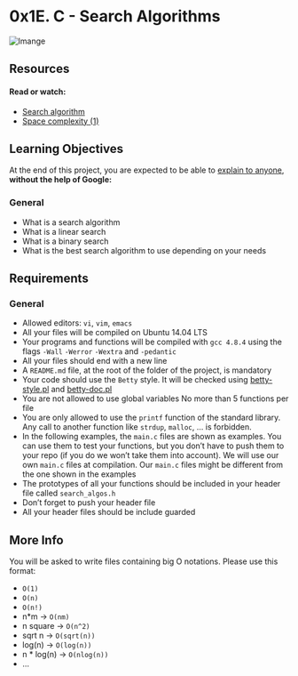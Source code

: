 # 0x1E. C - Search Algorithms

![Imange](https://upload.wikimedia.org/wikipedia/commons/thumb/7/7d/Hash_table_3_1_1_0_1_0_0_SP.svg/1200px-Hash_table_3_1_1_0_1_0_0_SP.svg.png)

## Resources
#### Read or watch:

- [Search algorithm](https://en.wikipedia.org/wiki/Search_algorithm)
- [Space complexity (1)](https://www.geeksforgeeks.org/g-fact-86/)

## Learning Objectives
At the end of this project, you are expected to be able to [explain to anyone](https://fs.blog/2012/04/feynman-technique/), **without the help of Google:**

### General
- What is a search algorithm
- What is a linear search
- What is a binary search
- What is the best search algorithm to use depending on your needs

## Requirements
### General
- Allowed editors: ```vi```, ```vim```, ```emacs```
- All your files will be compiled on Ubuntu 14.04 LTS
- Your programs and functions will be compiled with ```gcc 4.8.4``` using the flags ```-Wall``` ```-Werror``` ```-Wextra``` and ```-pedantic```
- All your files should end with a new line
- A ```README.md``` file, at the root of the folder of the project, is mandatory
- Your code should use the ```Betty``` style. It will be checked using [betty-style.pl](https://github.com/holbertonschool/Betty/blob/master/betty-style.pl) and [betty-doc.pl](https://github.com/holbertonschool/Betty/blob/master/betty-doc.pl)
- You are not allowed to use global variables
No more than 5 functions per file
- You are only allowed to use the ```printf``` function of the standard library. Any call to another function like ```strdup```, ```malloc```, … is forbidden.
- In the following examples, the ```main.c``` files are shown as examples. You can use them to test your functions, but you don’t have to push them to your repo (if you do we won’t take them into account). We will use our own ```main.c``` files at compilation. Our ```main.c``` files might be different from the one shown in the examples
- The prototypes of all your functions should be included in your header file called ```search_algos.h```
- Don’t forget to push your header file
- All your header files should be include guarded

## More Info
You will be asked to write files containing big O notations. Please use this format:

- ```O(1)```
- ```O(n)```
- ```O(n!)```
- n*m -> ```O(nm)```
- n square -> ```O(n^2)```
- sqrt n -> ```O(sqrt(n))```
- log(n) -> ```O(log(n))```
- n * log(n) -> ```O(nlog(n))```
- …

